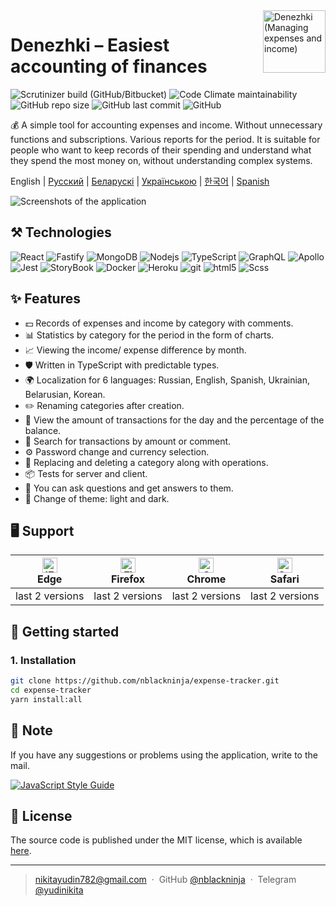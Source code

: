 <img align='right' src="https://user-images.githubusercontent.com/36636599/145850897-c920d271-caac-43d3-8fda-a9d0268df0db.png" width="100" height='100' alt='Denezhki (Managing expenses and income)'>

# Denezhki – Easiest accounting of finances

<p>
  <img alt="Scrutinizer build (GitHub/Bitbucket)" src="https://img.shields.io/scrutinizer/build/g/nblackninja/expense-tracker">
  <img alt="Code Climate maintainability" src="https://img.shields.io/codeclimate/maintainability-percentage/nblackninja/expense-tracker">
  <img alt="GitHub repo size" src="https://img.shields.io/github/repo-size/nblackninja/expense-tracker">
  <img alt="GitHub last commit" src="https://img.shields.io/github/last-commit/nblackninja/expense-tracker">
  <img alt="GitHub" src="https://img.shields.io/github/license/nblackninja/expense-tracker">
</p>

💰 A simple tool for accounting expenses and income. Without unnecessary functions and subscriptions. Various reports for the period.
It is suitable for people who want to keep records of their spending and understand what they spend the most money on, without understanding
complex systems.

English | [Русский](./README-ru.md) | [Беларускі](./README-be.md) | [Українською](./README-uk.md) | [한국어](./README-ko.md) | [Spanish](./README-es.md)

![Screenshots of the application](https://user-images.githubusercontent.com/36636599/145864310-35100d93-415c-45a4-b8f9-32595e1bf4c2.png)

## ️⚒️ Technologies

<p>
  <img alt="React" src="https://img.shields.io/badge/-React-20232A?style=flat&logo=react&logoColor=white" />
  <img alt="Fastify" src="https://img.shields.io/badge/-Fastify-404D59?style=flat&logo=fastify&logoColor=white" />
  <img alt="MongoDB" src="https://img.shields.io/badge/-MongoDB-13aa52?style=flat&logo=mongodb&logoColor=white" />
  <img alt="Nodejs" src="https://img.shields.io/badge/-Nodejs-43853d?style=flat&logo=Node.js&logoColor=white" />
  <img alt="TypeScript" src="https://img.shields.io/badge/-TypeScript-007ACC?style=flat&logo=typescript&logoColor=white" />
  <img alt="GraphQL" src="https://img.shields.io/badge/-GraphQL-E10098?style=flat&logo=graphql&logoColor=white" />
  <img alt="Apollo" src="https://img.shields.io/badge/-Apollo-311C87?style=flat&logo=apollo-graphql&logoColor=white" />
  <img alt="Jest" src="https://img.shields.io/badge/-Jest-14C531?style=flat&logo=jest&logoColor=white" />
  <img alt="StoryBook" src="https://img.shields.io/badge/-Storybook-FE4284?style=flat&logo=storybook&logoColor=white" />
  <img alt="Docker" src="https://img.shields.io/badge/-Docker-022964?style=flat&logo=docker&logoColor=white" />
  <img alt="Heroku" src="https://img.shields.io/badge/-Heroku-430098?style=flat&logo=heroku&logoColor=white" />
  <img alt="git" src="https://img.shields.io/badge/-Git-F05032?style=flat&logo=git&logoColor=white" /> 
  <img alt="html5" src="https://img.shields.io/badge/-HTML5-E34F26?style=flat&logo=html5&logoColor=white" />
  <img alt="Scss" src="https://img.shields.io/badge/-SCSS-CC6699?style=flat&logo=sass&logoColor=white" /> 
</p>

## ✨ Features

- 💵 Records of expenses and income by category with comments.
- 📊 Statistics by category for the period in the form of charts.
- 📈 Viewing the income/ expense difference by month.
- 🛡 Written in TypeScript with predictable types.
- 🌍 Localization for 6 languages: Russian, English, Spanish, Ukrainian, Belarusian, Korean.
- ✏️ Renaming categories after creation.
- 🌈 View the amount of transactions for the day and the percentage of the balance.
- 🔎 Search for transactions by amount or comment.
- ⚙️ Password change and currency selection.
- 🌈 Replacing and deleting a category along with operations.
- 📦 Tests for server and client.
- 📝 You can ask questions and get answers to them.
- 🎨 Change of theme: light and dark.

## 🖥 Support

| [<img src="https://raw.githubusercontent.com/alrra/browser-logos/master/src/edge/edge_48x48.png" alt="IE / Edge" width="24px" height="24px" />](http://godban.github.io/browsers-support-badges/)<br>Edge | [<img src="https://raw.githubusercontent.com/alrra/browser-logos/master/src/firefox/firefox_48x48.png" alt="Firefox" width="24px" height="24px" />](http://godban.github.io/browsers-support-badges/)<br>Firefox | [<img src="https://raw.githubusercontent.com/alrra/browser-logos/master/src/chrome/chrome_48x48.png" alt="Chrome" width="24px" height="24px" />](http://godban.github.io/browsers-support-badges/)<br>Chrome | [<img src="https://raw.githubusercontent.com/alrra/browser-logos/master/src/safari/safari_48x48.png" alt="Safari" width="24px" height="24px" />](http://godban.github.io/browsers-support-badges/)<br>Safari |
| --- | --- | --- | --- |
| last 2 versions | last 2 versions | last 2 versions | last 2 versions |

## 📝 Getting started

### 1. Installation

```bash
git clone https://github.com/nblackninja/expense-tracker.git
cd expense-tracker
yarn install:all
```

## 💬 Note

If you have any suggestions or problems using the application, write to the
mail.

[![JavaScript Style Guide](https://cdn.rawgit.com/standard/standard/master/badge.svg)](https://github.com/standard/standard)

## 🔐 License

The source code is published under the MIT license, which is available [here](LICENSE).

---

> nikitayudin782@gmail.com &nbsp;&middot;&nbsp;
> GitHub [@nblackninja](https://github.com/с) &nbsp;&middot;&nbsp;
> Telegram [@yudinikita](https://t.me/yudinikita)
